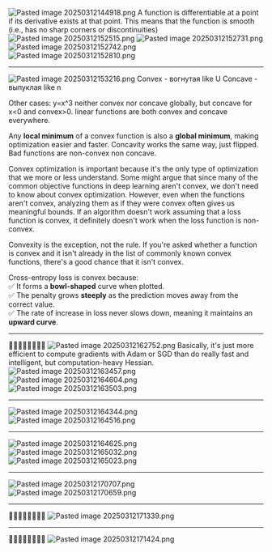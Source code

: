 ![Pasted image 20250312144918.png](Pasted%20image%2020250312144918.png)
A function is differentiable at a point if its derivative exists at that point. This means that the function is smooth (i.e., has no sharp corners or discontinuities)
![Pasted image 20250312152515.png](Pasted%20image%2020250312152515.png)
![Pasted image 20250312152731.png](Pasted%20image%2020250312152731.png)
![Pasted image 20250312152742.png](Pasted%20image%2020250312152742.png)
![Pasted image 20250312152810.png](Pasted%20image%2020250312152810.png)

---

![Pasted image 20250312153216.png](Pasted%20image%2020250312153216.png)
Convex - вогнутая like U
Concave - выпуклая like n


Other cases:
y=x^3 neither convex nor concave globally, but concave for x<0 and convex>0.
linear functions are both convex and concave everywhere.

Any **local minimum** of a convex function is also a **global minimum**, making optimization easier and faster. Concavity works the same way, just flipped. Bad functions are non-convex non concave.

Convex optimization is important because it's the only type of optimization that we more or less understand. Some might argue that since many of the common objective functions in deep learning aren't convex, we don't need to know about convex optimization. However, even when the functions aren't convex, analyzing them as if they were convex often gives us meaningful bounds. If an algorithm doesn't work assuming that a loss function is convex, it definitely doesn't work when the loss function is non-convex.

Convexity is the exception, not the rule. If you're asked whether a function is convex and it isn't already in the list of commonly known convex functions, there's a good chance that it isn't convex.

Cross-entropy loss is convex because:  
✅ It forms a **bowl-shaped** curve when plotted.  
✅ The penalty grows **steeply** as the prediction moves away from the correct value.  
✅ The rate of increase in loss never slows down, meaning it maintains an **upward curve**.

---

🚩🚩🚩🚩🚩🚩🚩🚩
![Pasted image 20250312162752.png](Pasted%20image%2020250312162752.png)
Basically, it's just more efficient to compute gradients with Adam or SGD than do really fast and intelligent, but computation-heavy Hessian.
![Pasted image 20250312163457.png](Pasted%20image%2020250312163457.png)
![Pasted image 20250312164604.png](Pasted%20image%2020250312164604.png)![Pasted image 20250312163503.png](Pasted%20image%2020250312163503.png)

---

![Pasted image 20250312164344.png](Pasted%20image%2020250312164344.png)
![Pasted image 20250312164516.png](Pasted%20image%2020250312164516.png)

---

![Pasted image 20250312164625.png](Pasted%20image%2020250312164625.png)![Pasted image 20250312165032.png](Pasted%20image%2020250312165032.png)![Pasted image 20250312165023.png](Pasted%20image%2020250312165023.png)

---

![Pasted image 20250312170707.png](Pasted%20image%2020250312170707.png)
![Pasted image 20250312170659.png](Pasted%20image%2020250312170659.png)

---

🚩🚩🚩🚩🚩🚩🚩🚩
![Pasted image 20250312171339.png](Pasted%20image%2020250312171339.png)

---

🚩🚩🚩🚩🚩🚩🚩🚩
![Pasted image 20250312171424.png](Pasted%20image%2020250312171424.png)